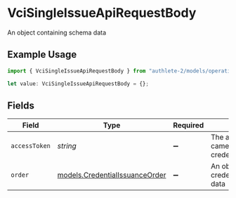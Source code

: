 # VciSingleIssueApiRequestBody

An object containing schema data

## Example Usage

```typescript
import { VciSingleIssueApiRequestBody } from "authlete-2/models/operations";

let value: VciSingleIssueApiRequestBody = {};
```

## Fields

| Field                                                                     | Type                                                                      | Required                                                                  | Description                                                               |
| ------------------------------------------------------------------------- | ------------------------------------------------------------------------- | ------------------------------------------------------------------------- | ------------------------------------------------------------------------- |
| `accessToken`                                                             | *string*                                                                  | :heavy_minus_sign:                                                        | The access token that came along with the credential request.             |
| `order`                                                                   | [models.CredentialIssuanceOrder](../../models/credentialissuanceorder.md) | :heavy_minus_sign:                                                        | An object containing credentialissuanceorder data                         |